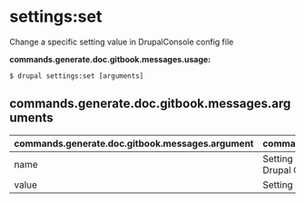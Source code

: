 # settings:set
Change a specific setting value in DrupalConsole config file

**commands.generate.doc.gitbook.messages.usage:**
```
$ drupal settings:set [arguments]
```

## commands.generate.doc.gitbook.messages.arguments
commands.generate.doc.gitbook.messages.argument | commands.generate.doc.gitbook.messages.details
---------|-------------
name | Setting name in YAML flatten format to set a value in Drupal Console config file
value | Setting value to set in Drupal Console config file
